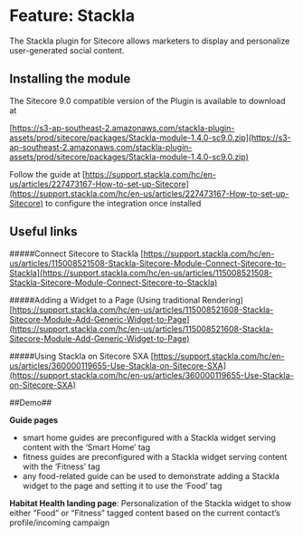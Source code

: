# Feature: Stackla #

The Stackla plugin for Sitecore allows marketers to display and personalize user-generated social content.

## Installing the module

The Sitecore 9.0 compatible version of the Plugin is available to download at 

[https://s3-ap-southeast-2.amazonaws.com/stackla-plugin-assets/prod/sitecore/packages/Stackla-module-1.4.0-sc9.0.zip](https://s3-ap-southeast-2.amazonaws.com/stackla-plugin-assets/prod/sitecore/packages/Stackla-module-1.4.0-sc9.0.zip)


Follow the guide at [https://support.stackla.com/hc/en-us/articles/227473167-How-to-set-up-Sitecore](https://support.stackla.com/hc/en-us/articles/227473167-How-to-set-up-Sitecore) to configure the integration once installed

## Useful links ##

#####Connect Sitecore to Stackla
[https://support.stackla.com/hc/en-us/articles/115008521508-Stackla-Sitecore-Module-Connect-Sitecore-to-Stackla](https://support.stackla.com/hc/en-us/articles/115008521508-Stackla-Sitecore-Module-Connect-Sitecore-to-Stackla)

#####Adding a Widget to a Page (Using traditional Rendering)
[https://support.stackla.com/hc/en-us/articles/115008521608-Stackla-Sitecore-Module-Add-Generic-Widget-to-Page](https://support.stackla.com/hc/en-us/articles/115008521608-Stackla-Sitecore-Module-Add-Generic-Widget-to-Page)

#####Using Stackla on Sitecore SXA
[https://support.stackla.com/hc/en-us/articles/360000119655-Use-Stackla-on-Sitecore-SXA](https://support.stackla.com/hc/en-us/articles/360000119655-Use-Stackla-on-Sitecore-SXA)

##Demo##

**Guide pages**

- smart home guides are preconfigured with a Stackla widget serving content with the ‘Smart Home’ tag
- fitness guides are preconfigured with a Stackla widget serving content with the ‘Fitness’ tag
- any food-related guide can be used to demonstrate adding a Stackla widget to the page and setting it to use the ‘Food’ tag


**Habitat Health landing page**: Personalization of the Stackla widget to show either “Food” or “Fitness” tagged content based on the current contact’s profile/incoming campaign


